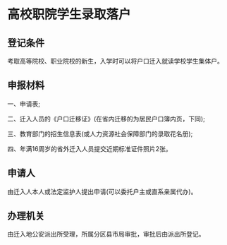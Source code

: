 # 高校职院学生录取落户

## 登记条件

考取高等院校、职业院校的新生，入学时可以将户口迁入就读学校学生集体户。

## 申报材料

一、申请表;

二、迁入人员的《户口迁移证》(在省内迁移的为居民户口簿内页，下同);

三、教育部门的招生信息表(或人力资源社会保障部门的录取花名册);

四、年满16周岁的省外迁入人员提交近期标准证件照片2张。

## 申请人

由迁入人本人或法定监护人提出申请(可以委托户主或直系亲属代办)。

## 办理机关

由迁入地公安派出所受理，所属分区县市局审批，审批后由派出所登记。